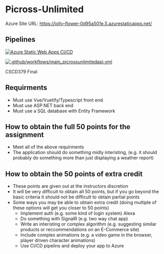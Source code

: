 # Picross-Unlimited

Azure Site URL: https://jolly-flower-0d95a501e.5.azurestaticapps.net/

## Pipelines

[![Azure Static Web Apps CI/CD](https://github.com/JohanneJayde/Picross-Unlimited/actions/workflows/azure-static-web-apps-jolly-flower-0d95a501e.yml/badge.svg)](https://github.com/JohanneJayde/Picross-Unlimited/actions/workflows/azure-static-web-apps-jolly-flower-0d95a501e.yml)

[![.github/workflows/main_picrossunlimitedapi.yml](https://github.com/JohanneJayde/Picross-Unlimited/actions/workflows/main_picrossunlimitedapi.yml/badge.svg)](https://github.com/JohanneJayde/Picross-Unlimited/actions/workflows/main_picrossunlimitedapi.yml)

CSCD379 Final

## Requirments

- Must use Vue/Vuetify/Typescript front end
- Must use ASP.NET back end
- Must use a SQL database with Entity Framework

## How to obtain the full 50 points for the assignment

- Meet all of the above requirments
- The application should do something midly interisting, (e.g. it should probably do something more than just displaying a weather report)

## How to obtain the 50 points of extra credit

- These points are given out at the instructors discretion
- It will be very difficult to obtain all 50 points, but if you go beyond the basic criteria it should not be difficult to obtain partial points
- Some ways you may be able to obtain extra credit (doing multiple of these options will get you closer to 50 points)
  - Implement auth (e.g. some kind of login system) Alexa
  - Do something with SignalR (e.g. two way chat app)
  - Write an interisting or complex algorithm (e.g. suggesting similar products or reccommendations on an E-Commerce site)
  - Include complex animations (e.g. a video game in the browser, player driven character animations)
  - Use CI/CD pipelins and deploy your app to Azure
